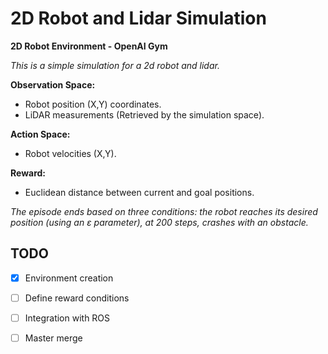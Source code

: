 # 2D Robot and Lidar Simulation

**2D Robot Environment - OpenAI Gym**

*This is a simple simulation for a 2d robot and lidar.*

__Observation Space:__ 
- Robot position (X,Y) coordinates.
- LiDAR measurements (Retrieved by the simulation space).

__Action Space:__ 
- Robot velocities (X,Y).

__Reward:__ 
- Euclidean distance between current and goal positions.

*The episode ends based on three conditions: the robot reaches its desired position (using an ε parameter), at 200 steps, crashes with an obstacle.*

## TODO
- [X] Environment creation
- [ ] Define reward conditions
- [ ] Integration with ROS
- [ ] Master merge


